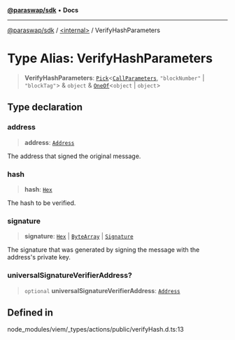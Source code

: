 [**@paraswap/sdk**](../../README.md) • **Docs**

***

[@paraswap/sdk](../../globals.md) / [\<internal\>](../README.md) / VerifyHashParameters

# Type Alias: VerifyHashParameters

> **VerifyHashParameters**: [`Pick`](Pick.md)\<[`CallParameters`](CallParameters.md), `"blockNumber"` \| `"blockTag"`\> & `object` & [`OneOf`](OneOf.md)\<`object` \| `object`\>

## Type declaration

### address

> **address**: [`Address`](Address.md)

The address that signed the original message.

### hash

> **hash**: [`Hex`](Hex.md)

The hash to be verified.

### signature

> **signature**: [`Hex`](Hex.md) \| [`ByteArray`](ByteArray.md) \| [`Signature`](Signature.md)

The signature that was generated by signing the message with the address's private key.

### universalSignatureVerifierAddress?

> `optional` **universalSignatureVerifierAddress**: [`Address`](Address.md)

## Defined in

node\_modules/viem/\_types/actions/public/verifyHash.d.ts:13
